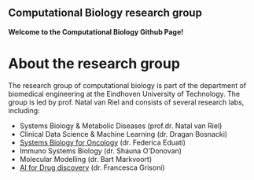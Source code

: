 ## Computational Biology research group

**Welcome to the Computational Biology Github Page!**

# About the research group
The research group of computational biology is part of the department of biomedical engineering at the Eindhoven University of Technology. The group is led by prof. Natal van Riel and consists of several research labs, including:
* Systems Biology & Metabolic Diseases (prof.dr. Natal van Riel)
* Clinical Data Science & Machine Learning (dr. Dragan Bosnacki)
* [Systems Biology for Oncology](https://sysbiooncology.github.io) (dr. Federica Eduati)
* Immuno Systems Biology (dr. Shauna O'Donovan)
* Molecular Modelling (dr. Bart Markvoort)
* [AI for Drug discovery](https://molecularmachinelearning.com) (dr. Francesca Grisoni)
